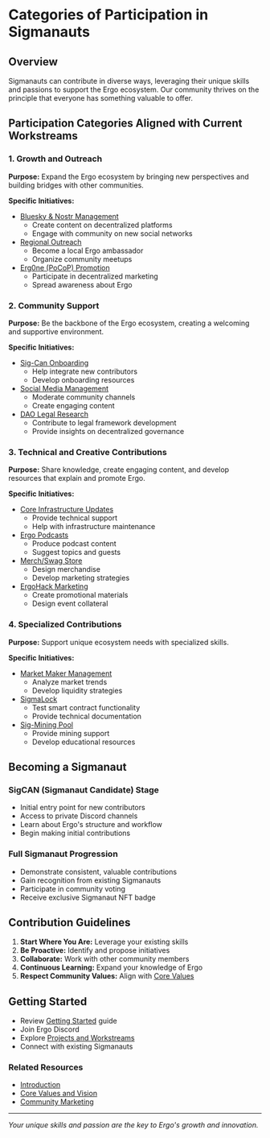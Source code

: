 # Categories of Participation in Sigmanauts

## Overview

Sigmanauts can contribute in diverse ways, leveraging their unique skills and passions to support the Ergo ecosystem. Our community thrives on the principle that everyone has something valuable to offer.

## Participation Categories Aligned with Current Workstreams

### 1. Growth and Outreach
**Purpose:** Expand the Ergo ecosystem by bringing new perspectives and building bridges with other communities.

**Specific Initiatives:**
- [Bluesky & Nostr Management](projects_and_workstreams.md#bluesky--nostr-management)
  - Create content on decentralized platforms
  - Engage with community on new social networks
- [Regional Outreach](projects_and_workstreams.md#regional-outreach)
  - Become a local Ergo ambassador
  - Organize community meetups
- [Erg0ne (PoCoP) Promotion](projects_and_workstreams.md#erg0ne-pocop-promotion)
  - Participate in decentralized marketing
  - Spread awareness about Ergo

### 2. Community Support
**Purpose:** Be the backbone of the Ergo ecosystem, creating a welcoming and supportive environment.

**Specific Initiatives:**
- [Sig-Can Onboarding](projects_and_workstreams.md#sig-can-onboarding)
  - Help integrate new contributors
  - Develop onboarding resources
- [Social Media Management](projects_and_workstreams.md#social-media-management)
  - Moderate community channels
  - Create engaging content
- [DAO Legal Research](projects_and_workstreams.md#dao-legal-research)
  - Contribute to legal framework development
  - Provide insights on decentralized governance

### 3. Technical and Creative Contributions
**Purpose:** Share knowledge, create engaging content, and develop resources that explain and promote Ergo.

**Specific Initiatives:**
- [Core Infrastructure Updates](projects_and_workstreams.md#core-infrastructure-updates)
  - Provide technical support
  - Help with infrastructure maintenance
- [Ergo Podcasts](projects_and_workstreams.md#ergo-podcasts)
  - Produce podcast content
  - Suggest topics and guests
- [Merch/Swag Store](projects_and_workstreams.md#merchswag-store)
  - Design merchandise
  - Develop marketing strategies
- [ErgoHack Marketing](projects_and_workstreams.md#ergohack-marketing)
  - Create promotional materials
  - Design event collateral

### 4. Specialized Contributions
**Purpose:** Support unique ecosystem needs with specialized skills.

**Specific Initiatives:**
- [Market Maker Management](projects_and_workstreams.md#market-maker-management)
  - Analyze market trends
  - Develop liquidity strategies
- [SigmaLock](projects_and_workstreams.md#sigmalock)
  - Test smart contract functionality
  - Provide technical documentation
- [Sig-Mining Pool](projects_and_workstreams.md#sig-mining-pool)
  - Provide mining support
  - Develop educational resources

## Becoming a Sigmanaut

### SigCAN (Sigmanaut Candidate) Stage
- Initial entry point for new contributors
- Access to private Discord channels
- Learn about Ergo's structure and workflow
- Begin making initial contributions

### Full Sigmanaut Progression
- Demonstrate consistent, valuable contributions
- Gain recognition from existing Sigmanauts
- Participate in community voting
- Receive exclusive Sigmanaut NFT badge

## Contribution Guidelines

1. **Start Where You Are:** Leverage your existing skills
2. **Be Proactive:** Identify and propose initiatives
3. **Collaborate:** Work with other community members
4. **Continuous Learning:** Expand your knowledge of Ergo
5. **Respect Community Values:** Align with [Core Values](core_values_and_vision.md)

## Getting Started

- Review [Getting Started](getting_started.md) guide
- Join Ergo Discord
- Explore [Projects and Workstreams](projects_and_workstreams.md)
- Connect with existing Sigmanauts

### Related Resources
- [Introduction](introduction.md)
- [Core Values and Vision](core_values_and_vision.md)
- [Community Marketing](community_marketing.md)

---

*Your unique skills and passion are the key to Ergo's growth and innovation.*

